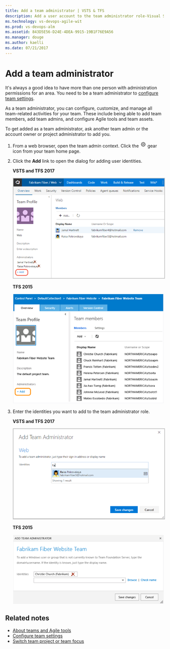 ```yaml
---
title: Add a team administrator | VSTS & TFS 
description: Add a user account to the team administrator role-Visual Studio Team Services and Team Foundation Server   
ms.technology: vs-devops-agile-wit
ms.prod: vs-devops-alm
ms.assetid: 843D5E56-D24E-4DEA-9915-19B1F76E9A56
ms.manager: douge
ms.author: kaelli
ms.date: 07/21/2017
---
```


# Add a team administrator 


<!---
<b>VSTS | TFS 2017 | TFS 2015 | TFS 2013</b> 
--> 

<a id="add-team-admin">  </a>  

It's always a good idea to have more than one person with administration permissions for an area. You need to be a team administrator to [configure team settings](manage-team-assets.md). 

As a team administrator, you can configure, customize, and manage all team-related activities for your team. These include being able to add team members, add team admins, and configure Agile tools and team assets. 

To get added as a team administrator, ask another team admin or the account owner or project administrator to add you.  
 
1. From a web browser, open the team admin context. Click the ![gear icon](../_img/icons/gear_icon.png) gear icon from your team home page.  
 
2. Click the **Add** link to open the dialog for adding user identities. 

	**VSTS and TFS 2017** 

	<img src="_img/add-team-admin-link.png" alt="Web portal, VSTS & TFS 2017, Open  team administrator context" style="border: 2px solid #C3C3C3;" />

	**TFS 2015** 

	![Web portal, TFS 2015, Open team administration context](_img/add-account-as-team-admin.png)  

2. Enter the identities you want to add to the team administrator role. 

	**VSTS and TFS 2017** 

	<img src="_img/add-admin-dialog.png" alt="VSTS, TFS 2017, Add team administrator dialog" style="border: 2px solid #C3C3C3;" /> 

	**TFS 2015** 

	![Add account as a team administrator](_img/add-team-admin-dialog.png) 


## Related notes

- [About teams and Agile tools](../about-teams-and-settings.md)  
- [Configure team settings](manage-team-assets.md)  
- [Switch team project or team focus](../how-to/switch-team-context-work.md)
